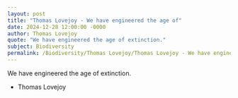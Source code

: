 ```yaml
---
layout: post
title: "Thomas Lovejoy - We have engineered the age of"
date: 2024-12-28 12:00:00 -0000
author: Thomas Lovejoy
quote: "We have engineered the age of extinction."
subject: Biodiversity
permalink: /Biodiversity/Thomas Lovejoy/Thomas Lovejoy - We have engineered the age of
---
```


We have engineered the age of extinction.

- Thomas Lovejoy
